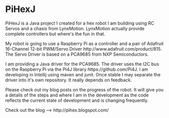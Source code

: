<h1>PiHexJ</h1>

<p>
PiHexJ is a Java project I created for a hex robot I am building using RC Servos and a chasis from LynxMotion.
 LynxMotion actually provide complete controllers but where's the fun in that.
</p>

<p>
My robot is going to use a Raspberry Pi as a controller and a pair of Adafruit 16-Channel 12-bit PWM/Servo Driver http://www.adafruit.com/product/815.
The Servo Driver is based on a PCA9685 from NXP Semiconductors.
</p>

<p>
I am providing a Java driver for the PCA9685. The driver uses the I2C bus on the Raspberry Pi via the Pi4J library https://github.com/Pi4J.
I am developing in Intellij using maven and junit. Once stable I may separate the driver into it's own repository. It really depends on feedback.
</p>

<p>
Please check out my blog posts on the progress of the robot. It will give you a details of the steps and where I am in the development as the code
reflects the current state of development and is changing frequently.
</p>

<p>
Check out the blog --> http://pihex.blogspot.com/
</p>